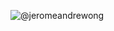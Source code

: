 ![@jeromeandrewong](https://user-images.githubusercontent.com/68373112/230956432-655550c6-5db9-424f-be62-e97211c11cc7.png)

